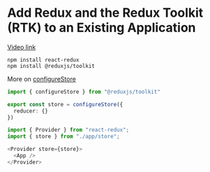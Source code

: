 # Add Redux and the Redux Toolkit (RTK) to an Existing Application

[Video link](https://www.egghead.io/lessons/react-add-redux-and-the-redux-toolkit-rtk-to-an-existing-application?pl=modern-redux-with-redux-toolkit-rtk-and-typescript-64f243c8)

<TimeStamp start="0:02" end="0:10">

```
npm install react-redux
npm install @reduxjs/toolkit
```

</TimeStamp>

<TimeStamp start="0:16" end="0:31">

More on [configureStore](https://redux-toolkit.js.org/api/configureStore)

```ts
import { configureStore } from "@reduxjs/toolkit"

export const store = configureStore({
  reducer: {}
})
```

</TimeStamp>

<TimeStamp start="0:34" end="0:44">

```ts
import { Provider } from "react-redux";
import { store } from "./app/store";
```

</TimeStamp>

<TimeStamp start="0:45" end="0:51">

```ts
<Provider store={store}>
  <App />
</Provider>
```

</TimeStamp>
